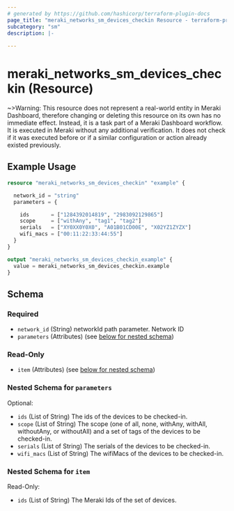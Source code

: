 ```yaml
---
# generated by https://github.com/hashicorp/terraform-plugin-docs
page_title: "meraki_networks_sm_devices_checkin Resource - terraform-provider-meraki"
subcategory: "sm"
description: |-
  
---
```


# meraki_networks_sm_devices_checkin (Resource)





~>Warning: This resource does not represent a real-world entity in Meraki Dashboard, therefore changing or deleting this resource on its own has no immediate effect. Instead, it is a task part of a Meraki Dashboard workflow. It is executed in Meraki without any additional verification. It does not check if it was executed before or if a similar configuration or action 
already existed previously.


## Example Usage

```terraform
resource "meraki_networks_sm_devices_checkin" "example" {

  network_id = "string"
  parameters = {

    ids       = ["1284392014819", "2983092129865"]
    scope     = ["withAny", "tag1", "tag2"]
    serials   = ["XY0XX0Y0X0", "A01B01CD00E", "X02YZ1ZYZX"]
    wifi_macs = ["00:11:22:33:44:55"]
  }
}

output "meraki_networks_sm_devices_checkin_example" {
  value = meraki_networks_sm_devices_checkin.example
}
```

<!-- schema generated by tfplugindocs -->
## Schema

### Required

- `network_id` (String) networkId path parameter. Network ID
- `parameters` (Attributes) (see [below for nested schema](#nestedatt--parameters))

### Read-Only

- `item` (Attributes) (see [below for nested schema](#nestedatt--item))

<a id="nestedatt--parameters"></a>
### Nested Schema for `parameters`

Optional:

- `ids` (List of String) The ids of the devices to be checked-in.
- `scope` (List of String) The scope (one of all, none, withAny, withAll, withoutAny, or withoutAll) and a set of tags of the devices to be checked-in.
- `serials` (List of String) The serials of the devices to be checked-in.
- `wifi_macs` (List of String) The wifiMacs of the devices to be checked-in.


<a id="nestedatt--item"></a>
### Nested Schema for `item`

Read-Only:

- `ids` (List of String) The Meraki Ids of the set of devices.
